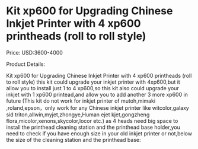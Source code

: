 # Kit xp600 for Upgrading Chinese Inkjet Printer with 4 xp600 printheads (roll to roll style)

Price: USD:3600-4000

Product Details:

Kit xp600 for Upgrading Chinese Inkjet Printer with 4 xp600 printheads (roll to roll style)
this kit could upgrade your inkjet printer with 4xp600,but it allow you to install just 1 to 4 xp600,so this kit also could upgrade your inkjet with 1 xp600 printead,and allow you to add another 3 more xp600 in future
(This kit do not work for inkjet printer of mutoh,mimaki ,roland,epson，only work for any Chinese inkjet printer like witcolor,galaxy sid triton,allwin,myjet,zhongye,Human ejet kjet,gongzheng flora,micolor,xenons,skycolor,locor etc.)
as 4 heads need big space to install the printhead cleaning station and the printhead base holder,you need to check if you have enough size in your old inkjet printer or not,below the size of the cleaning station and the printhead base: